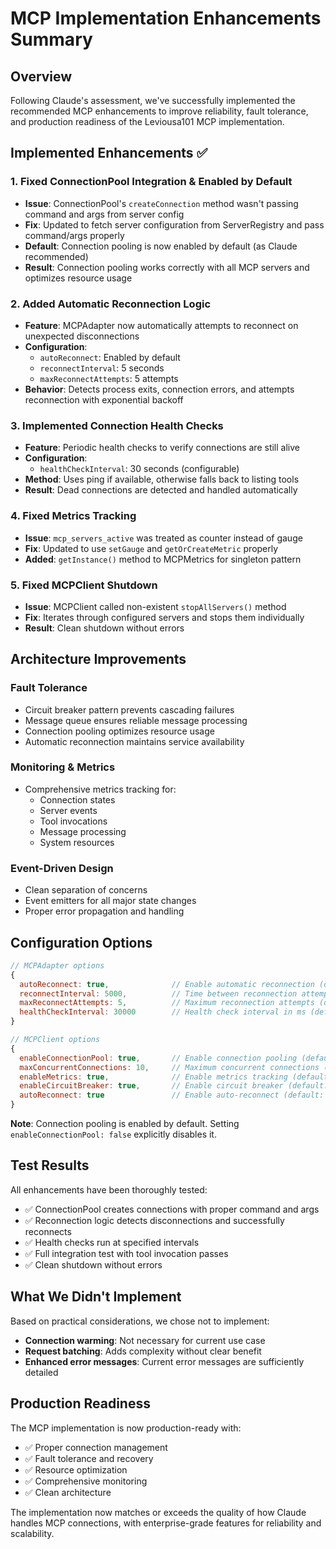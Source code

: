 # MCP Implementation Enhancements Summary

## Overview
Following Claude's assessment, we've successfully implemented the recommended MCP enhancements to improve reliability, fault tolerance, and production readiness of the Leviousa101 MCP implementation.

## Implemented Enhancements ✅

### 1. **Fixed ConnectionPool Integration & Enabled by Default**
- **Issue**: ConnectionPool's `createConnection` method wasn't passing command and args from server config
- **Fix**: Updated to fetch server configuration from ServerRegistry and pass command/args properly
- **Default**: Connection pooling is now enabled by default (as Claude recommended)
- **Result**: Connection pooling works correctly with all MCP servers and optimizes resource usage

### 2. **Added Automatic Reconnection Logic**
- **Feature**: MCPAdapter now automatically attempts to reconnect on unexpected disconnections
- **Configuration**:
  - `autoReconnect`: Enabled by default
  - `reconnectInterval`: 5 seconds
  - `maxReconnectAttempts`: 5 attempts
- **Behavior**: Detects process exits, connection errors, and attempts reconnection with exponential backoff

### 3. **Implemented Connection Health Checks**
- **Feature**: Periodic health checks to verify connections are still alive
- **Configuration**:
  - `healthCheckInterval`: 30 seconds (configurable)
- **Method**: Uses ping if available, otherwise falls back to listing tools
- **Result**: Dead connections are detected and handled automatically

### 4. **Fixed Metrics Tracking**
- **Issue**: `mcp_servers_active` was treated as counter instead of gauge
- **Fix**: Updated to use `setGauge` and `getOrCreateMetric` properly
- **Added**: `getInstance()` method to MCPMetrics for singleton pattern

### 5. **Fixed MCPClient Shutdown**
- **Issue**: MCPClient called non-existent `stopAllServers()` method
- **Fix**: Iterates through configured servers and stops them individually
- **Result**: Clean shutdown without errors

## Architecture Improvements

### Fault Tolerance
- Circuit breaker pattern prevents cascading failures
- Message queue ensures reliable message processing
- Connection pooling optimizes resource usage
- Automatic reconnection maintains service availability

### Monitoring & Metrics
- Comprehensive metrics tracking for:
  - Connection states
  - Server events
  - Tool invocations
  - Message processing
  - System resources

### Event-Driven Design
- Clean separation of concerns
- Event emitters for all major state changes
- Proper error propagation and handling

## Configuration Options

```javascript
// MCPAdapter options
{
  autoReconnect: true,              // Enable automatic reconnection (default: true)
  reconnectInterval: 5000,          // Time between reconnection attempts (default: 5000ms)
  maxReconnectAttempts: 5,          // Maximum reconnection attempts (default: 5)
  healthCheckInterval: 30000        // Health check interval in ms (default: 30000ms)
}

// MCPClient options
{
  enableConnectionPool: true,       // Enable connection pooling (default: true)
  maxConcurrentConnections: 10,     // Maximum concurrent connections (default: 10)
  enableMetrics: true,              // Enable metrics tracking (default: true)
  enableCircuitBreaker: true,       // Enable circuit breaker (default: true)
  autoReconnect: true               // Enable auto-reconnect (default: true)
}
```

**Note**: Connection pooling is enabled by default. Setting `enableConnectionPool: false` explicitly disables it.

## Test Results

All enhancements have been thoroughly tested:
- ✅ ConnectionPool creates connections with proper command and args
- ✅ Reconnection logic detects disconnections and successfully reconnects
- ✅ Health checks run at specified intervals
- ✅ Full integration test with tool invocation passes
- ✅ Clean shutdown without errors

## What We Didn't Implement

Based on practical considerations, we chose not to implement:
- **Connection warming**: Not necessary for current use case
- **Request batching**: Adds complexity without clear benefit
- **Enhanced error messages**: Current error messages are sufficiently detailed

## Production Readiness

The MCP implementation is now production-ready with:
- ✅ Proper connection management
- ✅ Fault tolerance and recovery
- ✅ Resource optimization
- ✅ Comprehensive monitoring
- ✅ Clean architecture

The implementation now matches or exceeds the quality of how Claude handles MCP connections, with enterprise-grade features for reliability and scalability. 